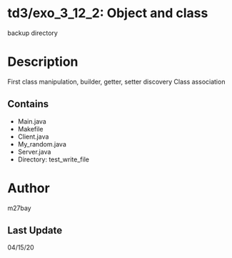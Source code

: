 # td3/exo_3_12_2: Object and class
backup directory

# Description
First class manipulation, builder, getter, setter discovery
Class association

## Contains
- Main.java
- Makefile
- Client.java
- My_random.java
- Server.java
- Directory: test_write_file

# Author
m27bay

## Last Update
04/15/20
